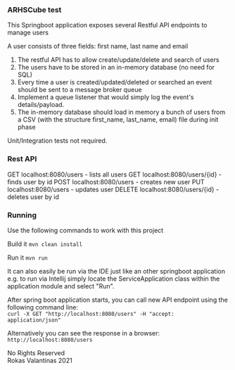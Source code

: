 ### ARHSCube test

This Springboot application exposes several Restful API endpoints to manage users

A user consists of three fields: first name, last name and email
1. The restful API has to allow create/update/delete and search of users
2. The users have to be stored in an in-memory database (no need for SQL)
3. Every time a user is created/updated/deleted or searched an event should be sent to a message broker queue
4. Implement a queue listener that would simply log the event's details/payload.
5. The in-memory database should load in memory a bunch of users from a CSV (with the structure first_name, last_name, email) file during init phase

Unit/Integration tests not required.

### Rest API
GET localhost:8080/users - lists all users
GET localhost:8080/users/{id} - finds user by id
POST localhost:8080/users - creates new user
PUT localhost:8080/users - updates user
DELETE localhost:8080/users/{id} - deletes user by id


### Running

Use the following commands to work with this project

Build it
```mvn clean install```

Run it
```mvn run```

It can also easily be run via the IDE just like an other springboot application e.g. to run via Intellij simply locate the ServiceApplication class within the application module and select "Run".

After spring boot application starts, you can call new API endpoint using the following command line:\
```curl -X GET "http://localhost:8080/users" -H "accept: application/json"```

Alternatively you can see the response in a browser:
```http://localhost:8080/users```



No Rights Reserved   
Rokas Valantinas 2021